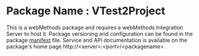 # Package Name : VTest2Project
This is a webMethods package and requires a webMethods Integration Server to host it. Package versioning and configuration can be found in the package [manifest](./VTest2Project/manifest.v3) file. Service and API documentation is available on the package's home page http://&lt;server&gt;:&lt;port&gt;/&lt;packagename>.